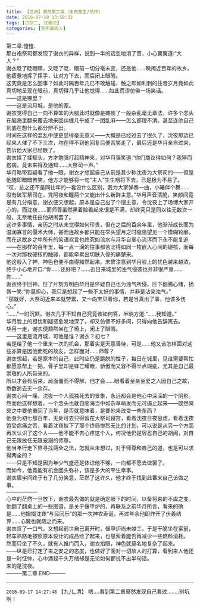 ```yaml
---
title: 【沈谢】溯月第二章（谢衣重生/坑中）
date: 2016-07-19 13:58:32
tags: [古剑二, 沈谢沈]
categories: [无所属同人]
---
```


<p dir="ltr"  >第二章.惶惶.<br />那白袍祭司都发现了谢衣的异样，说到一半的话忽地消了音，小心翼翼道:“大人？”<br />谢衣眨了眨眼睛，又眨了眨，眼前一切分毫未变，还是他……睽闱近百年的故乡。<br />他疲惫地挥了挥手，让对方下去，而后闭上眼睛。<br />这究竟是怎么回事？如此时隔百年几已不敢触碰，触之即如利刺的往昔岁月竟如此真切地呈现在眼前，真切得几乎让他觉得……如此荒谬仿佛一场笑话。<br />――这是哪里？<br />――这是流月城，是他的家。<br />谢衣觉得自己一向不算笨的大脑此时就像是瘫痪了一般杂乱毫无章法，许多个念头在脑海里翻来覆去地来回纠缠几乎成了一团乱麻――怎么都理不清。甚至连他自己到底在想什么都分辨不出。<br />时间在这样的混乱中便更显得毫无意义――大概是已经过去了很久了，沈夜那边已经来人催了不下三次，均在得不到他回复后便苦笑走了，最后还是华月亲自过来，告诉他大家已经散了。<br />谢衣揉了揉额头，方才勉强打起精神来，对华月强笑道:“你们商议得如何？我猝而抱病，竟未来得及通知……大祭司一声。”<br />华月略带狐疑看了他一眼，谢衣才想起自己从前是甚少称沈夜为大祭司的――但是他随即暗暗苦笑，他方才能够将一句“主人”生生咽将下去，已是极为不易了。<br />“哎，总之还不是同往年的一套没什么区别，我为大家弹奏一曲，小曦伴个舞……没有破军祭司在，凭阿夜和瞳两个又能出什么新鲜主意。”华月声音清脆，笑颜间竟是有几分嗔意，谢衣便又想起，原本是自己出了个馊主意，令沈夜上了场博大家开心的。而沈夜……而师尊虽然黑着脸看起来很是不满，却终究只是同以往无数次一般，无奈地任由他胡闹罢了。<br />这许多事情，亲历之时从未觉得如何珍贵，但在之后的百余年里，他渐渐成长而为温润寡言的偃术大师，甚而连故乡都只能在举头望月之时隐隐望见一个模糊轮廓，而在这故乡之中所有的笑语欢言也终究如流水与月华自掌心流泻而下永不能复追――在那样的百年里，每一点一滴的往事都苦涩得如同一枚嵌入心间的硬核，而每一次对那枚硬核的触碰，都能牵累出切肤入骨的痛楚来。<br />他这般入了神，神色也便不由得黯然起来。未曾注意到华月脸上的忧色越来越浓，终于小心地开口:“你……还好吧？……近日来城里的浊气侵袭也并非很严重……你……”<br />谢衣终于回神，怔了片刻方明白华月是怀疑自己也为浊气所侵，压下翻腾心绪，扬唇一笑:“你莫担心，我只是想起了一些不太好的事情，并非是沾染浊气。”<br />“那就好，大祭司近来本就劳累，又一向宝贝着你，若是当真出了事，他该多伤心。”<br />“……”一时沉默。谢衣几乎不知自己究竟该如何答，半晌方道:“……我知道。”<br />华月脸上的担忧和疑惑愈发地深了，却又仿佛不好多问，只得向他告辞离去。<br />华月一走，谢衣便颓然坐在了椅上，闭上了眼睛。<br />――这里是流月城，可他是谁？谢衣？初七？<br />若是给了他一个重来一次的机会，那着实是天意善待，可是……他又该怎样面对这些亦算是因他而死的故友，怎样面对……师尊？<br />谢衣想起，若是原本的自己，此时应仍是跳脱的性子，每日在城里，见谁需要帮忙都愿意帮上一把。骨子里却是锋芒耀眼，骄傲而又容不得半点瑕疵，尤其是自己最崇敬的人所带来的。<br />所以才会有后来，局面僵而不得解，他才会……眼看着至亲至爱之人因自己之故，悉数逝去无一余存。<br />谢衣心间一痛，沈夜一个人孤独死去的景象，永远都会是他心中深深的一个阴影。<br />然而他这样想着，一个念头也就自脑海当中如杂草萌发而无可遏止起来――既然冥冥之中要他重回了当年，是否就意味着，是要他来改变一些东西？<br />他身为初七那百年，无处可去只得留在大祭司寝宫，看着沈夜日夜思虑，看着沈夜饱受病痛之苦，看着沈夜拟下了那个终局惨烈无比的计划，可以说是从另一个方面再次认识了这个人――他不能不去心疼这个人，何况他仍是容忍自己的胡闹，对自己无限放任无限宠溺的师尊。<br />他当年行走下界寻找两全之法，怎就从未想过，对于师尊和自己的道，也是可以求得两全的？<br />――只是不知是因为年少气盛还是体谅他不够，一向都不愿去做罢了。<br />而如今，他竟能有机会回头弥补，该是多大的平生幸事。<br />谢衣眉宇间终于有了几分笑意，茫然了这许久，他才终于找到此番来自己该做之事。<br />――――――<br />心中的茫然一旦放下，谢衣最先做的就是确定眼下的时间，以备将来的不虞之变。<br />他翻了翻桌上的一些图谱，是关于偃甲炉的，再联系之前华月所言，看来的确是……他撺掇沈夜“与民同乐”的那一次神农寿诞，再过年余他即炸开了伏羲结界……心魔也就随之而来。<br />谢衣叹了一口气，又想起前世自己离开时，偃甲炉尚未竣工，于是干脆坐在案前，轻车熟路地按照原本设计的成品绘了起来，也思索着能否再减少一些燃料消耗。<br />然而只坐了不久，就有人推门而入，谢衣抬眼，神色就莫名地复杂了起来。<br />――纵是已打定了来之安之的态度，也做好了面对一切故人的打算，看到来人他还是一时怔忡，心中涌起千头万绪却是无论如何都说不出半句话。<br />来的是沈夜。<br />―――第二章.END―――</p>

<!-- more -->

---

`2016-09-17 14:27:48` 【九儿\_清】 唔....看到第二章蓦然发现自己看过........别坑啊！
